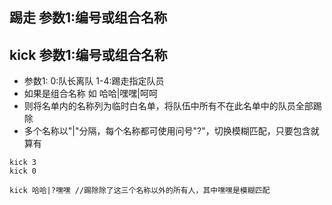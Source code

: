 ## 踢走 参数1:编号或组合名称
## kick 参数1:编号或组合名称


- 参数1: 0:队长离队 1-4:踢走指定队员
- 如果是组合名称 如 哈哈|嘿嘿|呵呵
- 则将名单内的名称列为临时白名单，将队伍中所有不在此名单中的队员全部踢除
- 多个名称以"|"分隔，每个名称都可使用问号"?"，切换模糊匹配，只要包含就算有


```
kick 3
kick 0

kick 哈哈|?嘿嘿 //踢除除了这三个名称以外的所有人，其中嘿嘿是模糊匹配


```
